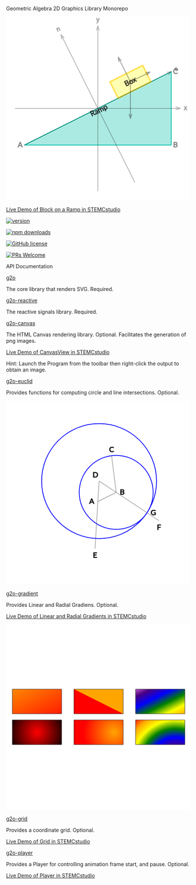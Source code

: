 Geometric Algebra 2D Graphics Library Monorepo

![](./images/ramp.png)

[Live Demo of Block on a Ramp in STEMCstudio](https://www.stemcstudio.com/gists/38aa01dfe4eca3a22d3f972d17c17df2)

[![version](https://img.shields.io/npm/v/g2o.svg)](https://www.npmjs.com/package/g2o) 

[![npm downloads](https://img.shields.io/npm/dm/g2o.svg)](https://npm-stat.com/charts.html?package=g2o&from=2024-03-27)

[![GitHub license](https://img.shields.io/badge/license-MIT-blue.svg)](./LICENSE)

[![PRs Welcome](https://img.shields.io/badge/PRs-welcome-brightgreen.svg)](./CONTRIBUTING.md)

API Documentation

[g2o](https://geometryzen.github.io/g2o-mono)

The core library that renders SVG. Required.

[g2o-reactive](https://geometryzen.github.io/g2o-mono/reactive)

The reactive signals library. Required.

[g2o-canvas](https://geometryzen.github.io/g2o-mono/canvas)

The HTML Canvas rendering library. Optional. Facilitates the generation of png images.

[Live Demo of CanvasView in STEMCstudio](https://www.stemcstudio.com/gists/beb5ee1690bf44e9429cbeeb7cd7d5a6)

Hint: Launch the Program from the toolbar then right-click the output to obtain an image.

[g2o-euclid](https://geometryzen.github.io/g2o-mono/euclid)

Provides functions for computing circle and line intersections. Optional.

![](./images/euclid.png)


[g2o-gradient](https://geometryzen.github.io/g2o-mono/gradient)

Provides Linear and Radial Gradiens. Optional.

[Live Demo of Linear and Radial Gradients in STEMCstudio](https://www.stemcstudio.com/gists/e82033ebe82bc5fd991a33a820cb7f83)

![](./images/gradient.png)

[g2o-grid](https://geometryzen.github.io/g2o-mono/grid)

Provides a coordinate grid. Optional.

[Live Demo of Grid in STEMCstudio](https://www.stemcstudio.com/gists/7106f94b7639ce77bbcf2fcc88b217db)

[g2o-player](https://geometryzen.github.io/g2o-mono/player)

Provides a Player for controlling animation frame start, and pause. Optional.

[Live Demo of Player in STEMCstudio](https://www.stemcstudio.com/gists/a88d400bc9176836bb4ff7f88340428a)
